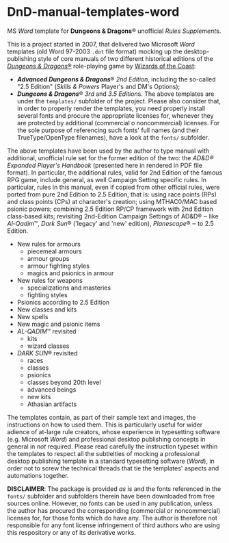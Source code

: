 # DnD-manual-templates-word
MS *Word* template for **Dungeons &amp; Dragons**® unofficial *Rules Supplement*s.

This is a project started in 2007, that delivered two Microsoft *Word* templates (old Word 97-2003 `.dot` file format) mocking up the desktop-publishing style of core manuals of two different historical editions of the [*Dungeons & Dragons*®](https://dnd.wizards.com/) role-playing game by [Wizards of the Coast](https://company.wizards.com):
 * ***Advanced Dungeons & Dragons***® *2nd Edition*, including the so-called "2.5 Edition" (*Skills & Powers* Player's and DM's Options);
 * ***Dungeons & Dragons***® *3rd* and *3.5 Edition*s.
The above templates are under the `templates/` subfolder of the project.
Please also consider that, in order to properly render the templates, you need properly install several fonts and procure the appropriate licenses for, whenever they are protected by additional (commercial o noncommercial) licenses. For the sole purpose of referencing such fonts' full names (and their TrueType/OpenType filenames), have a look at the `fonts/` subfolder.

The above templates have been used by the author to type manual with additional, unofficial rule set for the former edition of the two: the *AD&D® Expanded Player's Handbook* (presented here in rendered in PDF file format). In particular, the additional rules, valid for 2nd Edition of the famous RPG game, include general, as well Campaign Setting specific rules.
In particular, rules in this manual, even if copied from other official rules, were ported from pure 2nd Edition to 2.5 Edition, that is: using race points (RPs) and class points (CPs) at character's creation; using MTHAC0/MAC based psionic powers; combining 2.5 Edition RP/CP framework with 2nd Edition class-based kits; revisiting 2nd-Edition Campaign Settings of AD&D® ‒ like *Al-Qadim*™, *Dark Sun*® ('legacy' and 'new' edition), *Planescape*® ‒ to 2.5 Edition.

 * New  rules for armours
   * piecemeal armours
   * armour groups
   * armour fighting styles
   * magics and psionics in armour
 * New rules for weapons
   * specializations and masteries
   * fighting styles
 * Psionics according to 2.5 Edition
 * New classes and kits
 * New spells
 * New magic and psionic items
 * *AL-QADIM*™ revisited
   * kits
   * wizard classes
 * *DARK SUN*® revisited
   * races
   * classes
   * psionics
   * classes beyond 20th level
   * advanced beings
   * new kits
   * Athasian artifacts

The templates contain, as part of their sample text and images, the instructions on how to used them. This is particularly useful for wider adience of at-large rule creators, whose experience in typesetting software (e.g. Microsoft *Word*) and professional desktop publishing concepts in general in *not* required. Please read carefully the instruction typeset within the templates to respect all the subtlelties of mocking a professional desktop publishing template in a standard typesetting software (*Word*), in order not to screw the technical threads that tie the templates' aspects and automations together.

**DISCLAIMER**: The package is provided *as is* and the fonts referenced in the `fonts/` subfolder and subfolders therein have been downloaded from free sources online. However, no fonts can be used in any publication, unless the author has procured the corresponding (commercial or noncommercial) licenses for, for those fonts which do have any. The author is therefore not responsible for any font license infringement of third authors who are using this respository or any of its derivative works.
